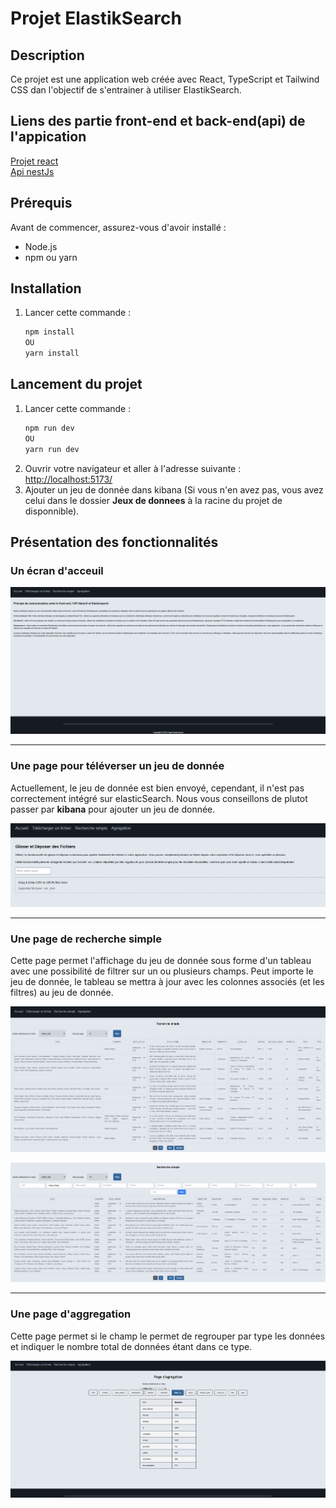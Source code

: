# Projet ElastikSearch

## Description

Ce projet est une application web créée avec React, TypeScript et Tailwind CSS dan l'objectif de s'entrainer à utiliser ElastikSearch.

## Liens des partie front-end et back-end(api) de l'appication
[Projet react](https://github.com/Flunshield/frontElasticSearch)  
[Api nestJs](https://github.com/kbegot/back-app-elasticsearch)

## Prérequis

Avant de commencer, assurez-vous d'avoir installé :

- Node.js
- npm ou yarn

## Installation

1. Lancer cette commande :
    ```bash
    npm install
    OU
    yarn install
    ```

## Lancement du projet
1. Lancer cette commande :
    ```bash
    npm run dev
    OU
    yarn run dev
    ```
2. Ouvrir votre navigateur et aller à l'adresse suivante : [http://localhost:5173/](http://localhost:5173/)
3. Ajouter un jeu de donnée dans kibana (Si vous n'en avez pas, vous avez celui dans le dossier **Jeux de donnees** à la racine du projet de disponnible).

## Présentation des fonctionnalités
### Un écran d'acceuil
![alt text](image.png)

------
### Une page pour téléverser un jeu de donnée

Actuellement, le jeu de donnée est bien envoyé, cependant, il n'est pas correctement intégré sur elasticSearch. Nous vous conseillons de plutot passer par **kibana** pour ajouter un jeu de donnée.

![alt text](image-1.png)

------
### Une page de recherche simple

Cette page permet l'affichage du jeu de donnée sous forme d'un tableau avec une possibilité de filtrer sur un ou plusieurs champs. Peut importe le jeu de donnée, le tableau se mettra à jour avec les colonnes associés (et les filtres) au jeu de donnée.

![img.png](img.png)

![alt text](image-2.png)

------
### Une page d'aggregation

Cette page permet si le champ le permet de regrouper par type les données et indiquer le nombre total de données étant dans ce type.

![alt text](image-3.png)